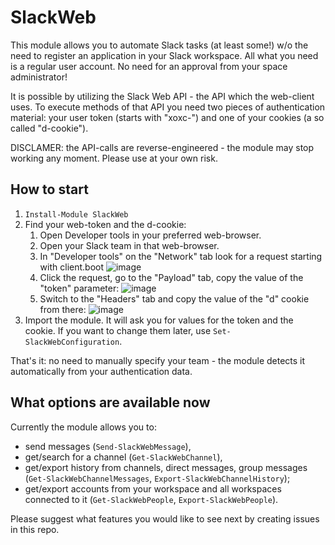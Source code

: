# SlackWeb

This module allows you to automate Slack tasks (at least some!) w/o the need to register an application in your Slack workspace. All what you need is a regular user account. No need for an approval from your space administrator!

It is possible by utilizing the Slack Web API - the API which the web-client uses. To execute methods of that API you need two pieces of authentication material: your user token (starts with "xoxc-") and one of your cookies (a so called "d-cookie").

DISCLAMER: the API-calls are reverse-engineered - the module may stop working any moment. Please use at your own risk.

## How to start

1. `Install-Module SlackWeb`
1. Find your web-token and the d-cookie:
   1. Open Developer tools in your preferred web-browser.
   1. Open your Slack team in that web-browser.
   1. In "Developer tools" on the "Network" tab look for a request starting with client.boot
      ![image](https://user-images.githubusercontent.com/17012873/148698907-cdc251ef-b0b5-4081-873d-49bfccf7fa04.png)
   1. Click the request, go to the "Payload" tab, copy the value of the "token" parameter:
      ![image](https://user-images.githubusercontent.com/17012873/148699051-cd9839e5-cc4e-4e75-b323-a7fd201f8fb3.png)
   1. Switch to the "Headers" tab and copy the value of the "d" cookie from there:
      ![image](https://user-images.githubusercontent.com/17012873/148699188-0910932d-d2b4-490b-8e19-2d754a1b3eee.png)
1. Import the module. It will ask you for values for the token and the cookie. If you want to change them later, use `Set-SlackWebConfiguration`.

That's it: no need to manually specify your team - the module detects it automatically from your authentication data.

## What options are available now

Currently the module allows you to:
+ send messages (`Send-SlackWebMessage`),
+ get/search for a channel (`Get-SlackWebChannel`),
+ get/export history from channels, direct messages, group messages (`Get-SlackWebChannelMessages`, `Export-SlackWebChannelHistory`);
+ get/export accounts from your workspace and all workspaces connected to it (`Get-SlackWebPeople`, `Export-SlackWebPeople`).

Please suggest what features you would like to see next by creating issues in this repo.
